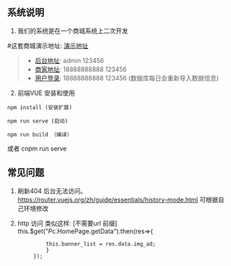 ## 系统说明
1. 我们的系统是在一个商城系统上二次开发

 #这套商城演示地址:
[演示地址](http://pc.qingwuit.com)

> * [后台地址](http://pc.qingwuit.com/Admin/login): admin 123456 
> * [商家地址](http://pc.qingwuit.com/Seller/login): 18888888888 123456 
> * [用户登录](http://pc.qingwuit.com/user/login): 18888888888 123456 (数据库每日会重新导入数据信息)

2. 前端VUE 安装和使用

```vue
npm install (安装扩展)

npm run serve (启动)

npm run build （编译）
```
或者 cnpm run serve

## 常见问题

1. 刷新404 后台无法访问。
https://router.vuejs.org/zh/guide/essentials/history-mode.html   可根据自己环境修改

2. http 访问 类似这样:  [不需要url 前缀]
this.$get("Pc.HomePage.getData").then(res=>{
				
				this.banner_list = res.data.img_ad;
				}
            });

